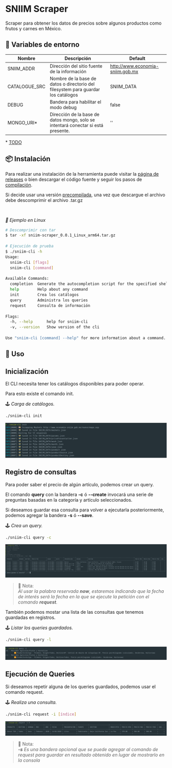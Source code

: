 # SNIIM Scraper

Scraper para obtener los datos de precios sobre algunos productos como frutos y carnes en México.


## 📄 Variables de entorno

| Nombre | Descripción | Default |
|--|--|--|
| SNIIM_ADDR | Dirección del sitio fuente de la información | http://www.economia-sniim.gob.mx |
| CATALOGUE_SRC | Nombre de la base de datos o directorio del  filesystem para guardar los catálogos | SNIIM_DATA |
| DEBUG | Bandera para habilitar el modo debug | false |
| MONGO_URI* | Dirección de la base de datos mongo, solo se intentará conectar si está presente. | '' |


\* [TODO](./docs/README.md)
## 📦 Instalación

Para realizar una instalación de la herramienta puede visitar la [página de releases](https://github.com/everitosan/sniim-scrapper/releases) o bien descargar el código fuente y seguir los pasos de [compilación](./docs/Compilation.md).

Si decide usar una versión [precompilada]((https://github.com/everitosan/sniim-scrapper/releases)), una vez que descargue el archivo debe descomprimir el archivo .tar.gz

<br>

*🐧 Ejemplo en Linux*
```bash
# Descomprimir con tar
$ tar -xf sniim-scraper_0.0.1_Linux_arm64.tar.gz

# Ejecución de prueba
$ ./sniim-cli -h                        
Usage:
  sniim-cli [flags]
  sniim-cli [command]

Available Commands:
  completion  Generate the autocompletion script for the specified shell
  help        Help about any command
  init        Crea los catálogos
  query       Administra los queries
  request     Consulta de información

Flags:
  -h, --help      help for sniim-cli
  -v, --version   Show version of the cli

Use "sniim-cli [command] --help" for more information about a command.

```




## 🍇 Uso

Inicialización
---

El CLI necesita tener los catálogos disponibles para poder operar.

Para esto existe el comando init. 

🕹️ *Carga de catálogos.*

```bash
./sniim-cli init
```
![](./docs/img/init.png)

Registro de consultas
---

Para poder saber el precio de algún artículo, podemos crear un query. 

El comando **query** con la bandera **-c** ó **--create** invocará una serie de preguntas basadas en la categoría y artículo seleccionados.

Si deseamos guardar esa consulta para volver a ejecutarla posteriormente, podemos agregar la bandera **-s** ó **--save**.

🕹️ *Crea un query.*

```bash
./sniim-cli query -c
```
![](./docs/img/query--create.png)

> 📝 Nota:  
*Al usar la palabra reservada **now**, estaremos indicando que la fecha de interés será la fecha en la que se ejecute la petición con el comando **request**.*

También podemos mostar una lista de las consultas que tenemos guardadas en registros.

🕹️ *Listar los queries guardados.*

```bash
./sniim-cli query -l
```

![](./docs/img/query--list.png)

Ejecución de Queries
---

Si deseamos repetir alguna de los queries guardados, podemos usar el comando request.

🕹️ *Realiza una consulta.*

```bash
./sniim-cli request -i [índice]
```

![](./docs/img/request--index.png)

> 📝 Nota:  
***-s** Es una bandera opcional que se puede agregar al comando de request para guardar en resultado obtenido en lugar de mostrarlo en la consola*
